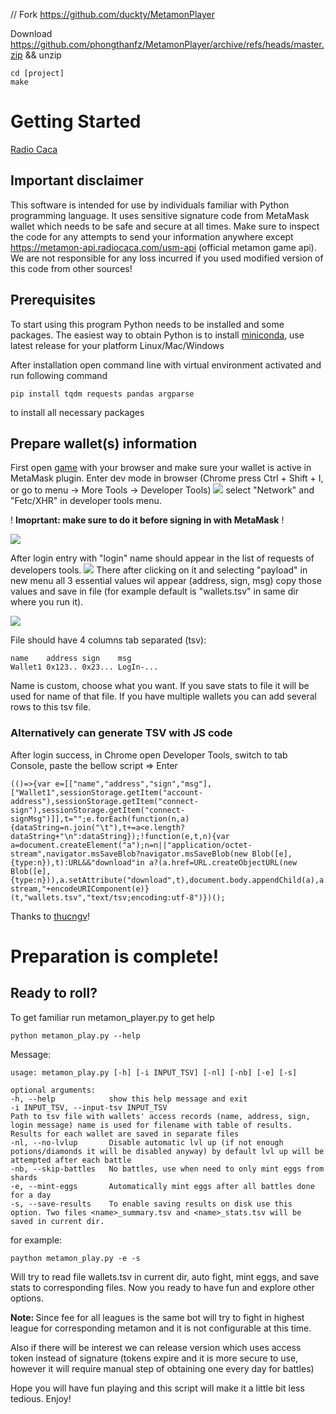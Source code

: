 // Fork https://github.com/duckty/MetamonPlayer

Download https://github.com/phongthanfz/MetamonPlayer/archive/refs/heads/master.zip && unzip
```
cd [project]
make
```


# Getting Started

[Radio Caca]

[Radio Caca]: https://www.radiocaca.com

## Important disclaimer
This software is intended for use by individuals 
familiar with Python programming language. It uses
sensitive signature code from MetaMask wallet which 
needs to be safe and secure at all times. Make sure 
to inspect the code for any attempts to send your 
information anywhere except https://metamon-api.radiocaca.com/usm-api 
(official metamon game api). We are not responsible 
for any loss incurred if you used modified version 
of this code from other sources!

## Prerequisites

To start using this program Python needs to be 
installed and some packages. The easiest way to 
obtain Python is to install [miniconda], use 
latest release for your platform Linux/Mac/Windows

[miniconda]: https://docs.conda.io/en/latest/miniconda.html

After installation open command line with 
virtual environment activated and run following
command

    pip install tqdm requests pandas argparse

to install all necessary packages

## Prepare wallet(s) information

First open [game] with your browser and make sure 
your wallet is active in MetaMask plugin. Enter
dev mode in browser (Chrome press Ctrl + Shift + I,
or go to menu -> More Tools -> Developer Tools)
<img src="screenshots/enter_game_dev.png" />
select "Network" and "Fetc/XHR" in developer tools menu.

[game]: https://metamon.radiocaca.com

! <b>Imoprtant: make sure to do it before signing 
in with MetaMask</b> !

<img src="screenshots/enter_game_sign.png" />

After login entry with "login" name should appear 
in the list of requests of developers tools.
<img src="screenshots/enter_game_login.png" />
There
after clicking on it and selecting "payload" in new 
menu all 3 essential values wil appear (address, sign, 
msg) copy those values and save in file (for example
default is "wallets.tsv" in same dir where you run it).

<img src="screenshots/enter_game_credentials.png" />

File should have 4 columns tab separated (tsv):

    name    address sign    msg
    Wallet1 0x123.. 0x23... LogIn-...

Name is custom, choose what you want. If you save 
stats to file it will be used for name of that file.
If you have multiple wallets you can add several rows
to this tsv file.

### Alternatively can generate TSV with JS code

After login success, in Chrome open Developer Tools, switch to tab Console, paste the bellow script => Enter

    (()=>{var e=[["name","address","sign","msg"],["Wallet1",sessionStorage.getItem("account-address"),sessionStorage.getItem("connect-sign"),sessionStorage.getItem("connect-signMsg")]],t="";e.forEach(function(n,a){dataString=n.join("\t"),t+=a<e.length?dataString+"\n":dataString});!function(e,t,n){var a=document.createElement("a");n=n||"application/octet-stream",navigator.msSaveBlob?navigator.msSaveBlob(new Blob([e],{type:n}),t):URL&&"download"in a?(a.href=URL.createObjectURL(new Blob([e],{type:n})),a.setAttribute("download",t),document.body.appendChild(a),a.click(),document.body.removeChild(a)):location.href="data:application/octet-stream,"+encodeURIComponent(e)}(t,"wallets.tsv","text/tsv;encoding:utf-8")})();

Thanks to <a href='https://github.com/thucngv'>thucngv</a>!

# Preparation is complete! 
## Ready to roll?

To get familiar run metamon_player.py to get help
    
    python metamon_play.py --help

Message:
    
    usage: metamon_play.py [-h] [-i INPUT_TSV] [-nl] [-nb] [-e] [-s]

    optional arguments:
    -h, --help            show this help message and exit
    -i INPUT_TSV, --input-tsv INPUT_TSV
    Path to tsv file with wallets' access records (name, address, sign, login message) name is used for filename with table of results.
    Results for each wallet are saved in separate files
    -nl, --no-lvlup       Disable automatic lvl up (if not enough potions/diamonds it will be disabled anyway) by default lvl up will be attempted after each battle
    -nb, --skip-battles   No battles, use when need to only mint eggs from shards
    -e, --mint-eggs       Automatically mint eggs after all battles done for a day
    -s, --save-results    To enable saving results on disk use this option. Two files <name>_summary.tsv and <name>_stats.tsv will be saved in current dir.

for example:

    paython metamon_play.py -e -s

Will try to read file wallets.tsv in current dir,
auto fight, mint eggs, and save stats to corresponding 
files. Now you ready to have fun and explore other options.

<b> Note: </b> Since fee for all leagues is the same bot will 
try to fight in highest league for corresponding metamon and 
it is not configurable at this 
time.

Also if there will be interest we can release version which
uses access token instead of signature (tokens expire and it
is more secure to use, however it will require manual step of
obtaining one every day for battles)

Hope you will have fun playing and this script will make it 
a little bit less tedious. Enjoy!